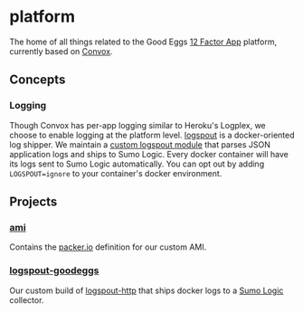 platform
========

The home of all things related to the Good Eggs [12 Factor App](http://12factor.net/) platform, currently based on [Convox](http://convox.com/).

## Concepts

### Logging
Though Convox has per-app logging similar to Heroku's Logplex, we choose to enable logging at the platform level.  [logspout](https://github.com/gliderlabs/logspout) is a docker-oriented log shipper.  We maintain a [custom logspout module](https://github.com/goodeggs/logspout-http) that parses JSON application logs and ships to Sumo Logic.  Every docker container  will have its logs sent to Sumo Logic automatically.  You can opt out by adding `LOGSPOUT=ignore` to your container's docker environment.

## Projects

### [ami](./ami)
Contains the [packer.io](https://packer.io/) definition for our custom AMI.

### [logspout-goodeggs](./logspout-goodeggs)
Our custom build of [logspout-http](https://github.com/raychaser/logspout-http) that ships docker logs to a [Sumo Logic](https://www.sumologic.com/) collector.
